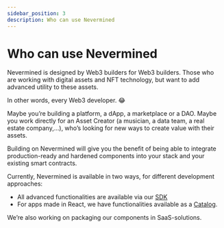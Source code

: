 ```yaml
---
sidebar_position: 3
description: Who can use Nevermined
---
```


# Who can use Nevermined

Nevermined is designed by Web3 builders for Web3 builders. Those who are working with digital assets and NFT technology, but want to add advanced utility to these assets. 

In other words, every Web3 developer. 😂

Maybe you’re building a platform, a dApp, a marketplace or a DAO. 
Maybe you work directly for an Asset Creator (a musician, a data team, a real estate company,...), who’s looking for new ways to create value with their assets. 

Building on Nevermined will give you the benefit of being able to integrate production-ready and hardened components into your stack and your existing smart contracts. 

Currently, Nevermined is available in two ways, for different development approaches: 
- All advanced functionalities are available via our [SDK](https://docs.nevermined.io/docs/nevermined-sdk/getting-started/ "SDK")
- For apps made in React, we have functionalities available as a [Catalog](https://docs.nevermined.io/docs/catalog/intro/ "Catalog").

We’re also working on packaging our components in SaaS-solutions.
